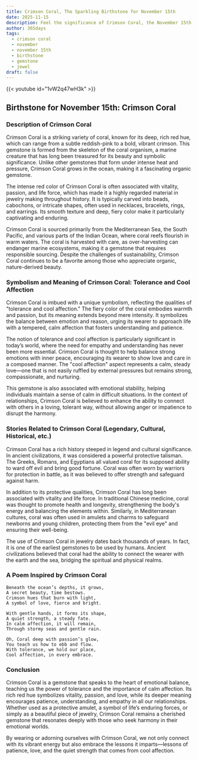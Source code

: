 ```yaml
---
title: Crimson Coral, The Sparkling Birthstone for November 15th
date: 2025-11-15
description: Feel the significance of Crimson Coral, the November 15th birthstone symbolizing Tolerance and cool affection. Let its beauty and meaning brighten your day.
author: 365days
tags:
  - crimson coral
  - november
  - november 15th
  - birthstone
  - gemstone
  - jewel
draft: false
---
```


{{< youtube id="1vW2q47wH3k" >}}

## Birthstone for November 15th: Crimson Coral

### Description of Crimson Coral

Crimson Coral is a striking variety of coral, known for its deep, rich red hue, which can range from a subtle reddish-pink to a bold, vibrant crimson. This gemstone is formed from the skeleton of the coral organism, a marine creature that has long been treasured for its beauty and symbolic significance. Unlike other gemstones that form under intense heat and pressure, Crimson Coral grows in the ocean, making it a fascinating organic gemstone.

The intense red color of Crimson Coral is often associated with vitality, passion, and life force, which has made it a highly regarded material in jewelry making throughout history. It is typically carved into beads, cabochons, or intricate shapes, often used in necklaces, bracelets, rings, and earrings. Its smooth texture and deep, fiery color make it particularly captivating and enduring.

Crimson Coral is sourced primarily from the Mediterranean Sea, the South Pacific, and various parts of the Indian Ocean, where coral reefs flourish in warm waters. The coral is harvested with care, as over-harvesting can endanger marine ecosystems, making it a gemstone that requires responsible sourcing. Despite the challenges of sustainability, Crimson Coral continues to be a favorite among those who appreciate organic, nature-derived beauty.

### Symbolism and Meaning of Crimson Coral: Tolerance and Cool Affection

Crimson Coral is imbued with a unique symbolism, reflecting the qualities of "tolerance and cool affection." The fiery color of the coral embodies warmth and passion, but its meaning extends beyond mere intensity. It symbolizes the balance between emotion and reason, urging its wearer to approach life with a tempered, calm affection that fosters understanding and patience.

The notion of tolerance and cool affection is particularly significant in today’s world, where the need for empathy and understanding has never been more essential. Crimson Coral is thought to help balance strong emotions with inner peace, encouraging its wearer to show love and care in a composed manner. The "cool affection" aspect represents a calm, steady love—one that is not easily ruffled by external pressures but remains strong, compassionate, and nurturing.

This gemstone is also associated with emotional stability, helping individuals maintain a sense of calm in difficult situations. In the context of relationships, Crimson Coral is believed to enhance the ability to connect with others in a loving, tolerant way, without allowing anger or impatience to disrupt the harmony.

### Stories Related to Crimson Coral (Legendary, Cultural, Historical, etc.)

Crimson Coral has a rich history steeped in legend and cultural significance. In ancient civilizations, it was considered a powerful protective talisman. The Greeks, Romans, and Egyptians all valued coral for its supposed ability to ward off evil and bring good fortune. Coral was often worn by warriors for protection in battle, as it was believed to offer strength and safeguard against harm.

In addition to its protective qualities, Crimson Coral has long been associated with vitality and life force. In traditional Chinese medicine, coral was thought to promote health and longevity, strengthening the body's energy and balancing the elements within. Similarly, in Mediterranean cultures, coral was often used in amulets and charms to safeguard newborns and young children, protecting them from the "evil eye" and ensuring their well-being.

The use of Crimson Coral in jewelry dates back thousands of years. In fact, it is one of the earliest gemstones to be used by humans. Ancient civilizations believed that coral had the ability to connect the wearer with the earth and the sea, bridging the spiritual and physical realms.

### A Poem Inspired by Crimson Coral

```
Beneath the ocean’s depths, it grows,  
A secret beauty, time bestows.  
Crimson hues that burn with light,  
A symbol of love, fierce and bright.

With gentle hands, it forms its shape,  
A quiet strength, a steady fate.  
In calm affection, it will remain,  
Through stormy seas and gentle rain.

Oh, Coral deep with passion’s glow,  
You teach us how to ebb and flow.  
With tolerance, we hold our place,  
Cool affection, in every embrace.
```

### Conclusion

Crimson Coral is a gemstone that speaks to the heart of emotional balance, teaching us the power of tolerance and the importance of calm affection. Its rich red hue symbolizes vitality, passion, and love, while its deeper meaning encourages patience, understanding, and empathy in all our relationships. Whether used as a protective amulet, a symbol of life’s enduring forces, or simply as a beautiful piece of jewelry, Crimson Coral remains a cherished gemstone that resonates deeply with those who seek harmony in their emotional worlds.

By wearing or adorning ourselves with Crimson Coral, we not only connect with its vibrant energy but also embrace the lessons it imparts—lessons of patience, love, and the quiet strength that comes from cool affection.
